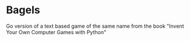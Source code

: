 # Bagels

Go version of a text based game of the same name from the book "Invent Your Own Computer Games with Python"
